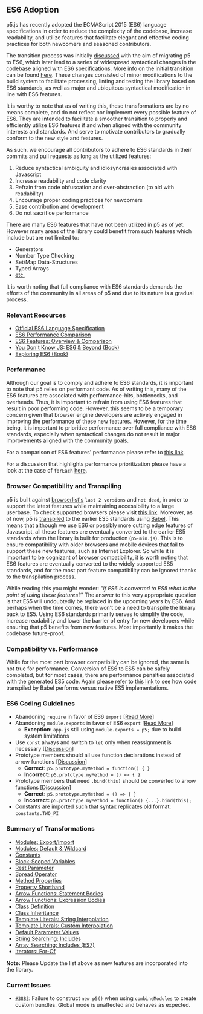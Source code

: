 ## ES6 Adoption
p5.js has recently adopted the ECMAScript 2015 (ES6) language specifications in order to reduce the complexity of the codebase, increase readability, and utilize features that facilitate elegant and effective coding practices for both newcomers and seasoned contributors. 

The transition process was initially [discussed](https://github.com/processing/p5.js/issues/3758) with the aim of migrating p5 to ES6, which later lead to a series of widespread syntactical changes in the codebase aligned with ES6 specifications. More info on the initial transition can be found [here](https://github.com/processing/p5.js/pull/3874). These changes consisted of minor modifications to the build system to facilitate processing, linting and testing the library based on ES6 standards, as well as major and ubiquitous syntactical modification in line with ES6 features.

It is worthy to note that as of writing this, these transformations are by no means complete, and do not reflect nor implement every possible feature of ES6. They are intended to facilitate a smoother transition to properly and efficiently utilize ES6 features if and when aligned with the community interests and standards. And serve to motivate contributors to gradually conform to the new style and features.

As such, we encourage all contributors to adhere to ES6 standards in their commits and pull requests as long as the utilized features:
1. Reduce syntactical ambiguity and idiosyncrasies associated with Javascript
2. Increase readability and code clarity
3. Refrain from code obfuscation and over-abstraction (to aid with readability)
4. Encourage proper coding practices for newcomers
5. Ease contribution and development
6. Do not sacrifice performance

There are many ES6 features that have not been utilized in p5 as of yet. However many areas of the library could benefit from such features which include but are not limited to: 
- Generators
- Number Type Checking
- Set/Map Data-Structures
- Typed Arrays
- [etc.](http://es6-features.org/)

It is worth noting that full compliance with ES6 standards demands the efforts of the community in all areas of p5 and due to its nature is a gradual process.

### Relevant Resources
- [Official ES6 Language Specification](https://www.ecma-international.org/ecma-262/6.0/)
- [ES6 Performance Comparison](http://incaseofstairs.com/six-speed/)
- [ES6 Features: Overview & Comparison](http://es6-features.org/)
- [You Don't Know JS: ES6 & Beyond (Book)](https://github.com/getify/You-Dont-Know-JS/tree/master/es6%20%26%20beyond)
- [Exploring ES6 (Book)](https://exploringjs.com/es6/)

### Performance
Although our goal is to comply and adhere to ES6 standards, it is important to note that p5 relies on performant code. As of writing this, many of the ES6 features are associated with performance-hits, bottlenecks, and overheads. Thus, it is important to refrain from using ES6 features that result in poor performing code. However, this seems to be a temporary concern given that browser engine developers are actively engaged in improving the performance of these new features. However, for the time being, it is important to prioritize performance over full compliance with ES6 standards, especially when syntactical changes do not result in major improvements aligned with the community goals. 

For a comparison of ES6 features' performance please refer to [this link](http://incaseofstairs.com/six-speed/).

For a discussion that highlights performance prioritization please have a look at the case of `forEach` [here](https://github.com/processing/p5.js/issues/3758#issuecomment-507922753).


### Browser Compatibility and Transpiling

p5 is built against [browserlist's](https://github.com/browserslist/browserslist) `last 2 versions` and `not dead`, in order to support the latest features while maintaining accessibility to a large userbase. To check supported browsers please visit [this link](https://browserl.ist/?q=last+2+versions). Moreover, as of now, p5 is [transpiled](https://en.wikipedia.org/wiki/Source-to-source_compiler) to the earlier ES5 standards using [Babel](https://babeljs.io/). This means that although we use ES6 or possibly more cutting edge features of Javascript, all these features are eventually converted to the earlier ES5 standards when the library is built for production (`p5-min.js`). This is to ensure compatibility with older browsers and mobile devices that fail to support these new features, such as Internet Explorer. So while it is important to be cognizant of browser compatibility, it is worth noting that ES6 features are eventually converted to the widely supported ES5 standards, and for the most part feature compatibility can be ignored thanks to the transpilation process. 

While reading this you might wonder: "*if ES6 is converted to ES5 what is the point of using these features?*" The answer to this very appropriate question is that ES5 will undoubtedly be replaced in the upcoming years by ES6. And perhaps when the time comes, there won't be a need to transpile the library back to ES5. Using ES6 standards primarily serves to simplify the code, increase readability and lower the barrier of entry for new developers while ensuring that p5 benefits from new features. Most importantly it makes the codebase future-proof.

### Compatibility vs. Performance

While for the most part browser compatibility can be ignored, the same is not true for performance. Conversion of ES6 to ES5 can be safely completed, but for most cases, there are performance penalties associated with the generated ES5 code. Again please refer to [this link](http://incaseofstairs.com/six-speed/) to see how code transpiled by Babel performs versus native ES5 implementations. 

### ES6 Coding Guidelines
- Abandoning `require` in favor of ES6 `import` [[Read More](https://exploringjs.com/es6/ch_modules.html#sec_importing-exporting-details)]
- Abandoning `module.exports` in favor of ES6 `export` [[Read More](https://exploringjs.com/es6/ch_modules.html#sec_importing-exporting-details)]
  - **Exception:** `app.js` still using `module.exports = p5;` due to build system limitations
- Use `const` always and switch to `let` only when reassignment is necessary [[Discussion](https://github.com/processing/p5.js/issues/3877)]
- Prototype members should all use function declarations instead of arrow functions [[Discussion](https://github.com/processing/p5.js/issues/3875)]
  - **Correct:** `p5.prototype.myMethod = function() { }`
  - **Incorrect:** `p5.prototype.myMethod = () => { }`
- Prototype members that need `.bind(this)` should be converted to arrow functions [[Discussion](https://github.com/processing/p5.js/issues/3875)]
  - **Correct:** `p5.prototype.myMethod = () => { }`
  - **Incorrect:** `p5.prototype.myMethod = function() {...}.bind(this);`
- Constants are imported such that syntax replicates old format: `constants.TWO_PI`


### Summary of Transformations
- [Modules: Export/Import](http://es6-features.org/#ValueExportImport)
- [Modules: Default & Wildcard](http://es6-features.org/#ValueExportImport)
- [Constants](http://es6-features.org/#Constants)
- [Block-Scoped Variables](http://es6-features.org/#BlockScopedVariables)
- [Rest Parameter](http://es6-features.org/#RestParameter)
- [Spread Operator](http://es6-features.org/#SpreadOperator)
- [Method Properties](http://es6-features.org/#MethodProperties)
- [Property Shorthand](http://es6-features.org/#PropertyShorthand)
- [Arrow Functions: Statement Bodies](http://es6-features.org/#StatementBodies)
- [Arrow Functions: Expression Bodies](http://es6-features.org/#ExpressionBodies)
- [Class Definition](http://es6-features.org/#ClassDefinition)
- [Class Inheritance](http://es6-features.org/#ClassInheritance)
- [Template Literals: String Interpolation](http://es6-features.org/#StringInterpolation)
- [Template Literals: Custom Interpolation](http://es6-features.org/#CustomInterpolation)
- [Default Parameter Values](http://es6-features.org/#DefaultParameterValues)
- [String Searching: Includes](http://es6-features.org/#StringSearching)
- [Array Searching: Includes (ES7)](https://developer.mozilla.org/en-US/docs/Web/JavaScript/Reference/Global_Objects/Array/includes)
- [Iterators: For-Of](http://es6-features.org/#IteratorForOfOperator)

**Note:** Please Update the list above as new features are incorporated into the library.

 ### Current Issues
- [`#3883`](https://github.com/processing/p5.js/issues/3883): Failure to construct `new p5()` when using `combineModules` to create custom bundles. Global mode is unaffected and behaves as expected.
